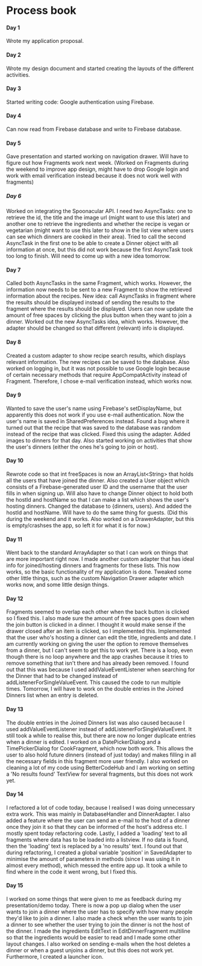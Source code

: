 # Process book

#### Day 1
Wrote my application proposal.

#### Day 2
Wrote my design document and started creating the layouts of the different activities.

#### Day 3
Started writing code: Google authentication using Firebase.

#### Day 4
Can now read from Firebase database and write to Firebase database.

#### Day 5
Gave presentation and started working on navigation drawer. Will have to figure out how Fragments work next week. (Worked on Fragments during the weekend to improve app design, might have to drop Google login and work with email verification instead because it does not work well with fragments)

##### Day 6
Worked on integrating the Spoonacular API. I need two AsyncTasks: one to retrieve the id, the title and the image url (might want to use this later) and another one to retrieve the ingredients and whether the recipe is vegan or vegetarian (might want to use this later to show in the list view where users can see which dinners are cooked in their area). Tried to call the second AsyncTask in the first one to be able to create a Dinner object with all information at once, but this did not work because the first AsyncTask took too long to finish. Will need to come up with a new idea tomorrow.

#### Day 7
Called both AsyncTasks in the same Fragment, which works. However, the information now needs to be sent to a new Fragment to show the retrieved information about the recipes. New idea: call AsyncTasks in fragment where the results should be displayed instead of sending the results to the fragment where the results should be displayed. Users can now update the amount of free spaces by clicking the plus button when they want to join a dinner. Worked out the new AsyncTasks idea, which works. However, the adapter should be changed so that different (relevant) info is displayed.

#### Day 8
Created a custom adapter to show recipe search results, which displays relevant information. The new recipes can be saved to the database. Also worked on logging in, but it was not possible to use Google login because of certain necessary methods that require AppCompatActivity instead of Fragment. Therefore, I chose e-mail verification instead, which works now.

#### Day 9
Wanted to save the user's name using Firebase's setDisplayName, but apparently this does not work if you use e-mail authentication. Now the user's name is saved in SharedPreferences instead. Found a bug where it turned out that the recipe that was saved to the database was random instead of the recipe that was clicked. Fixed this using the adapter. Added images to dinners for that day. Also started working on activities that show the user's dinners (either the ones he's going to join or host).

#### Day 10
Rewrote code so that int freeSpaces is now an ArrayList\<String\> that holds all the users that have joined the dinner. Also created a User object which consists of a Firebase-generated user ID and the username that the user fills in when signing up. Will also have to change Dinner object to hold both the hostId and hostName so that I can make a list which shows the user's hosting dinners. Changed the database to \{dinners, users\}. And added the hostId and hostName. Will have to do the same thing for guests. (Did this during the weekend and it works. Also worked on a DrawerAdapter, but this is empty/crashses the app, so left it for what it is for now.)

#### Day 11
Went back to the standard ArrayAdapter so that I can work on things that are more important right now. I made another custom adapter that has ideal info for joined/hosting dinners and fragments for these lists. This now works, so the basic functionality of my application is done. Tweaked some other little things, such as the custom Navigation Drawer adapter which works now, and some little design things. 

#### Day 12
Fragments seemed to overlap each other when the back button is clicked so I fixed this. I also made sure the amount of free spaces goes down when the join button is clicked in a dinner. I thought it would make sense if the drawer closed after an item is clicked, so I implemented this. Implemented that the user who's hosting a dinner can edit the title, ingredients and date. I am currently working on giving the user the option to remove themselves from a dinner, but I can't seem to get this to work yet. There is a loop, even though there is no loop anywhere and the app crashes because it tries to remove something that isn't there and has already been removed. I found out that this was because I used addValueEventListener when searching for the Dinner that had to be changed instead of addListenerForSingleValueEvent. This caused the code to run multiple times. Tomorrow, I will have to work on the double entries in the Joined Dinners list when an entry is deleted.

#### Day 13
The double entries in the Joined Dinners list was also caused because I used addValueEventListener instead of addListenerForSingleValueEvent. It still took a while to realise this, but there are now no longer duplicate entries when a dinner is edited. I worked on a DatePickerDialog and a TimePickerDialog for CookFragment, which now both work. This allows the user to also hold future dinners (instead of just today) and makes filling in all the necessary fields in this fragment more user friendly. I also worked on cleaning a lot of my code using BetterCodeHub and I am working on setting a 'No results found' TextView for several fragments, but this does not work yet.

#### Day 14
I refactored a lot of code today, because I realised I was doing unnecessary extra work. This was mainly in DatabaseHandler and DinnerAdapter. I also added a feature where the user can send an e-mail to the host of a dinner once they join it so that they can be informed of the host's address etc. I mostly spent today refactoring code. Lastly, I added a 'loading' text to all fragments where data has to be loaded into a listview. If no data is found, then the 'loading' text is replaced by a 'no results' text. I found out that during refactoring, I created a global variable 'position' in SavedAdapter to minimise the amount of parameters in methods (since I was using it in almost every method), which messed the entire app up. It took a while to find where in the code it went wrong, but I fixed this.

#### Day 15
I worked on some things that were given to me as feedback during my presentation/demo today. There is now a pop up dialog when the user wants to join a dinner where the user has to specify with how many people they'd like to join a dinner. I also made a check when the user wants to join a dinner to see whether the user trying to join the dinner is not the host of the dinner. I made the ingredients EditText in EditDinnerFragment multiline so that the ingredients would be easier to read and I made some other layout changes. I also worked on sending e-mails when the host deletes a dinner or when a guest unjoins a dinner, but this does not work yet. Furthermore, I created a launcher icon.
